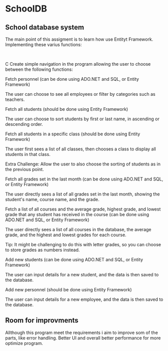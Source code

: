 # SchoolDB 
<h2> School database system </h2>
<p>  The main point of this assigment is to learn how use Entityt Framework. Implementing these varius functions: </p>

<br>
<p> C
Create simple navigation in the program allowing the user to choose between the following functions:

Fetch personnel (can be done using ADO.NET and SQL, or Entity Framework)

The user can choose to see all employees or filter by categories such as teachers.

Fetch all students (should be done using Entity Framework)

The user can choose to sort students by first or last name, in ascending or descending order.

Fetch all students in a specific class (should be done using Entity Framework)

The user first sees a list of all classes, then chooses a class to display all students in that class.

Extra Challenge: Allow the user to also choose the sorting of students as in the previous point.

Fetch all grades set in the last month (can be done using ADO.NET and SQL, or Entity Framework)

The user directly sees a list of all grades set in the last month, showing the student's name, course name, and the grade.

Fetch a list of all courses and the average grade, highest grade, and lowest grade that any student has received in the course (can be done using ADO.NET and SQL, or Entity Framework)

The user directly sees a list of all courses in the database, the average grade, and the highest and lowest grades for each course.

Tip: It might be challenging to do this with letter grades, so you can choose to store grades as numbers instead.

Add new students (can be done using ADO.NET and SQL, or Entity Framework)

The user can input details for a new student, and the data is then saved to the database.

Add new personnel (should be done using Entity Framework)

The user can input details for a new employee, and the data is then saved to the database.</p>

<h2>Room for improvments</h2>
<p>Allthough this program meet the requirements i aim to improve som of the parts, like error handling. Better UI and overall better performance for more optimize program. </p>
